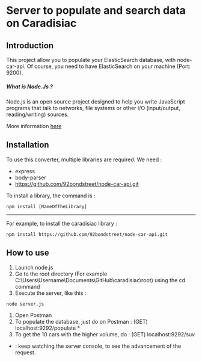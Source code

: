 # Server to populate and search data on Caradisiac

## Introduction

This project allow you to populate your ElasticSearch database, with node-car-api.
Of course, you need to have ElasticSearch on your machine (Port: 9200).

##### What is Node.Js ? 
Node.js is an open source project designed to help you write JavaScript programs that talk to networks, file systems or other I/O (input/output, reading/writing) sources.

More information [here](https://github.com/92bondstreet/javascript-empire#course-3---nodejs-master-of-universe)

## Installation

To use this converter, multiple libraries are required. 
We need : 
* express
* body-parser
* https://github.com/92bondstreet/node-car-api.git

To install a library, the command is :
```console
npm install [NameOfTheLibrary]
```
----------
For example, to install the caradisiac library : 
```console
npm install https://github.com/92bondstreet/node-car-api.git
```

## How to use 

1. Launch node.js
1. Go to the root directory (For example C:\Users\Username\Documents\GitHub\caradisiac\root) using the cd command
1. Execute the server, like this : 
```console
node server.js
```
1. Open Postman
1. To populate the database, just do on Postman : 
(GET) localhost:9292/populate *
1. To get the 10 cars with the higher volume, do :
(GET) localhost:9292/suv


* : keep watching the server console, to see the advancement of the request.

